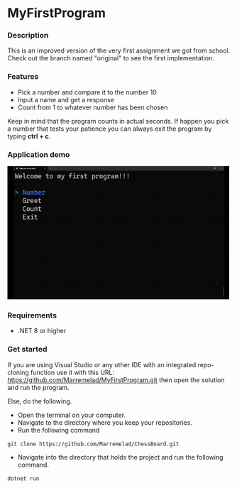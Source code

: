 # MyFirstProgram

### Description
This is an improved version of the very first assignment we got from school. Check out the branch named "original" to see the first implementation.

### Features

* Pick a number and compare it to the number 10
* Input a name and get a response 
* Count from 1 to whatever number has been chosen 

Keep in mind that the program counts in actual seconds. If happen you pick a number that tests your patience you can always exit the program by typing **ctrl + c**.

### Application demo
<img src="https://github.com/Marremelad/AssetsAndImages/raw/main/MyFirstProgramScreenRecording.gif" height="300" width="500">

### Requirements
* .NET 8 or higher

### Get started
If you are using Visual Studio or any other IDE with an integrated repo-cloning function use it with this URL: https://github.com/Marremelad/MyFirstProgram.git
then open the solution and run the program.

Else, do the following.
* Open the terminal on your computer.
* Navigate to the directory where you keep your repositories.
* Run the following command
```console
git clone https://github.com/Marremelad/ChessBoard.git        
```
* Navigate into the directory that holds the project and run the following command.
```console
dotnet run
```
